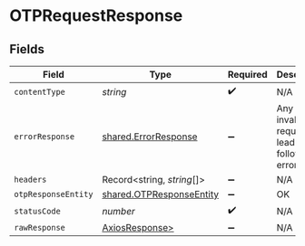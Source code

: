 # OTPRequestResponse


## Fields

| Field                                                                | Type                                                                 | Required                                                             | Description                                                          |
| -------------------------------------------------------------------- | -------------------------------------------------------------------- | -------------------------------------------------------------------- | -------------------------------------------------------------------- |
| `contentType`                                                        | *string*                                                             | :heavy_check_mark:                                                   | N/A                                                                  |
| `errorResponse`                                                      | [shared.ErrorResponse](../../models/shared/errorresponse.md)         | :heavy_minus_sign:                                                   | Any bad or invalid request will lead to following error object       |
| `headers`                                                            | Record<string, *string*[]>                                           | :heavy_minus_sign:                                                   | N/A                                                                  |
| `otpResponseEntity`                                                  | [shared.OTPResponseEntity](../../models/shared/otpresponseentity.md) | :heavy_minus_sign:                                                   | OK                                                                   |
| `statusCode`                                                         | *number*                                                             | :heavy_check_mark:                                                   | N/A                                                                  |
| `rawResponse`                                                        | [AxiosResponse>](https://axios-http.com/docs/res_schema)             | :heavy_minus_sign:                                                   | N/A                                                                  |